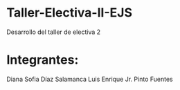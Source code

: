 # Taller-Electiva-II-EJS

Desarrollo del taller de electiva 2

# Integrantes:
Diana Sofia Díaz Salamanca
Luis Enrique Jr. Pinto Fuentes
